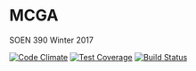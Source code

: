 # MCGA
SOEN 390 Winter 2017

[![Code Climate](https://codeclimate.com/github/Taimoorrana1/MCGA/badges/gpa.svg)](https://codeclimate.com/github/Taimoorrana1/MCGA)
[![Test Coverage](https://codeclimate.com/github/Taimoorrana1/MCGA/badges/coverage.svg)](https://codeclimate.com/github/Taimoorrana1/MCGA/coverage)
[![Build Status](https://travis-ci.org/Taimoorrana1/MCGA.svg?branch=master)](https://travis-ci.org/Taimoorrana1/MCGA)
